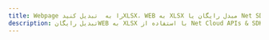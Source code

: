 ---title: Webpage را به  تبدیل کنیدXLSX، WEB به XLSX مبدل رایگان یا Net SDKdescription: تبدیل رایگانWEB به XLSX با استفاده از Net Cloud APIs & SDK همچنین اسناد PDF را در Cloud ایجاد، ویرایش و رندر کنید.---